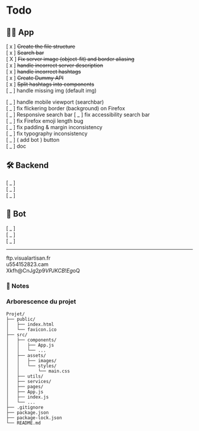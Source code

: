 # Todo

## 🧑‍💻 App

[ x ] ~~Create the file structure~~  
[ x ] ~~Search bar~~  
[ X ] ~~Fix server image (object-fit) and border aliasing~~  
[ x ] ~~handle incorrect server description~~  
[ x ] ~~handle incorrect hashtags~~  
[ x ] ~~Create Dummy API~~  
[ x ] ~~Split hashtags into components~~  
[ _ ] handle missing img (default img)

[ _ ] handle mobile viewport (searchbar)  
[ _ ] fix flickering border (background) on Firefox  
[ _ ] Responsive search bar
[ _ ] fix accessibility search bar  
[ _ ] fix Firefox emoji length bug  
[ _ ] fix padding & margin inconsistency  
[ _ ] fix typography inconsistency  
[ _ ] ( add bot ) button  
[ _ ] doc

## 🛠️ Backend

[ _ ]  
[ _ ]  
[ _ ]

## 🤖 Bot

[ _ ]  
[ _ ]  
[ _ ]

---

ftp.visualartisan.fr  
u554152823.cam  
Xkfh@CnJ$g2p9VPJKCB!Eg$oQ

### 📌 Notes

### Arborescence du projet

```
Projet/
├── public/
│   ├── index.html
│   └── favicon.ico
├── src/
│   ├── components/
│   │   ├── App.js
│   │   └── ...
│   ├── assets/
│   │   ├── images/
│   │   └── styles/
│   │       └── main.css
│   ├── utils/
│   ├── services/
│   ├── pages/
│   ├── App.js
│   ├── index.js
│   └── ...
├── .gitignore
├── package.json
├── package-lock.json
└── README.md
```
